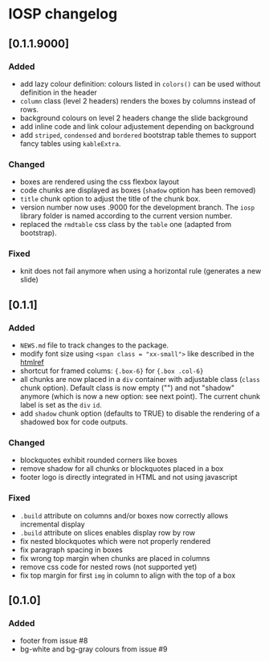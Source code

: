 # IOSP changelog

## [0.1.1.9000]

### Added

* add lazy colour definition: colours listed in `colors()` can be used without definition in the header
* `column` class (level 2 headers) renders the boxes by columns instead of rows.
* background colours on level 2 headers change the slide background
* add inline code and link colour adjustement depending on background
* add `striped`, `condensed` and `bordered` bootstrap table themes to support fancy tables using `kableExtra`.

### Changed

* boxes are rendered using the css flexbox layout
* code chunks are displayed as boxes (`shadow` option has been removed)
* `title` chunk option to adjust the title of the chunk box.
* version number now uses .9000 for the development branch. The `iosp` library folder is named according to the current version number.
* replaced the `rmdtable` css class by the `table` one (adapted from bootstrap).


### Fixed

* knit does not fail anymore when using a horizontal rule (generates a new slide)

## [0.1.1]

### Added

* `NEWS.md` file to track changes to the package.
* modify font size using `<span class = "xx-small">` like described in the [htmlref](http://www.htmlref.com/examples/chapter10/font_properties_src.html)
* shortcut for framed colums: `{.box-6}` for `{.box .col-6}`
* all chunks are now placed in a `div` container with adjustable class (`class` chunk option). Default class is now empty ("") and not "shadow" anymore (which is now a new option: see next point). The current chunk label is set as the `div` `id`.
* add `shadow` chunk option (defaults to TRUE) to disable the rendering of a shadowed box for code outputs.

### Changed

* blockquotes exhibit rounded corners like boxes
* remove shadow for all chunks or blockquotes placed in a box
* footer logo is directly integrated in HTML and not using javascript

### Fixed

* `.build` attribute on columns and/or boxes now correctly allows incremental display
* `.build` attribute on slices enables display row by row
* fix nested blockquotes which were not properly rendered
* fix paragraph spacing in boxes
* fix wrong top margin when chunks are placed in columns
* remove css code for nested rows (not supported yet)
* fix top margin for first `img` in column to align with the top of a box

## [0.1.0]

### Added

* footer from issue #8
* bg-white and bg-gray colours from issue #9


